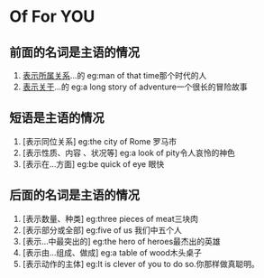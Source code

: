 # Of For YOU

## 前面的名词是主语的情况

1. [表示所属关系](属于)...的 eg:man of that time那个时代的人
2. [表示关于](关于)...的 eg:a long story of adventure一个很长的冒险故事

## 短语是主语的情况

1. [表示同位关系] eg:the city of Rome 罗马市
2. [表示性质、内容 、状况等] eg:a look of pity令人哀怜的神色
3. [表示在...方面] eg:be quick of eye 眼快

## 后面的名词是主语的情况

1. [表示数量、种类] eg:three pieces of meat三块肉
2. [表示部分或全部] eg:five of us 我们中五个人
3. [表示...中最突出的] eg:the hero of heroes最杰出的英雄
4. [表示由...组成、做成] eg:a table of wood木头桌子
5. [表示动作的主体] eg:It is clever of you to do so.你那样做真聪明。

